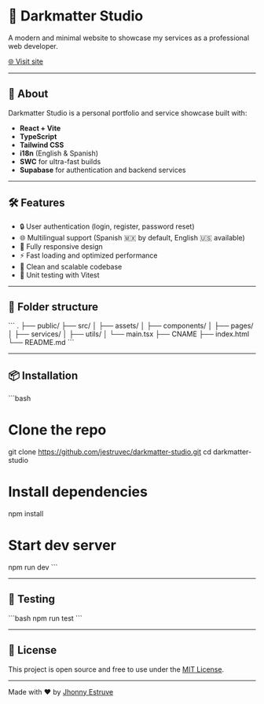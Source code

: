 # 🌌 Darkmatter Studio

A modern and minimal website to showcase my services as a professional web developer.

[🌐 Visit site](https://darkmatter-studio.com)

---

## 🚀 About

Darkmatter Studio is a personal portfolio and service showcase built with:

- **React + Vite**
- **TypeScript**
- **Tailwind CSS**
- **i18n** (English & Spanish)
- **SWC** for ultra-fast builds
- **Supabase** for authentication and backend services

---

## 🛠 Features

- 🔒 User authentication (login, register, password reset)
- 🌐 Multilingual support (Spanish 🇲🇽 by default, English 🇺🇸 available)
- 📱 Fully responsive design
- ⚡ Fast loading and optimized performance
- 🧠 Clean and scalable codebase
- 🧪 Unit testing with Vitest

---

## 📂 Folder structure

\`\`\`
.
├── public/
├── src/
│ ├── assets/
│ ├── components/
│ ├── pages/
│ ├── services/
│ ├── utils/
│ └── main.tsx
├── CNAME
├── index.html
└── README.md
\`\`\`

---

## 📦 Installation

\`\`\`bash

# Clone the repo

git clone https://github.com/jestruvec/darkmatter-studio.git
cd darkmatter-studio

# Install dependencies

npm install

# Start dev server

npm run dev
\`\`\`

---

## 🧪 Testing

\`\`\`bash
npm run test
\`\`\`

---

## 🧾 License

This project is open source and free to use under the [MIT License](LICENSE).

---

Made with ❤️ by [Jhonny Estruve](https://darkmatter-studio.com)
